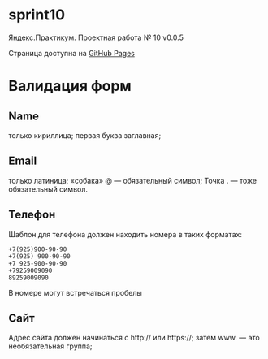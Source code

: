 # sprint10

Яндекс.Практикум. Проектная работа № 10
v0.0.5 

Страница доступна на [GitHub Pages](https://artemzxc13.github.io/sprint10/)


# Валидация форм


## Name
только кириллица;
первая буква заглавная;

## Email
только латиница;
«собака» @ — обязательный символ;
Точка . — тоже обязательный символ.

##  Телефон
Шаблон для телефона должен находить номера в таких форматах:

    +7(925)900-90-90
    +7(925) 900-90-90
    +7 925-900-90-90
    +79259009090
    89259009090
В номере могут встречаться пробелы

## Сайт
Адрес сайта должен начинаться с http:// или https://;
затем www. — это необязательная группа;

